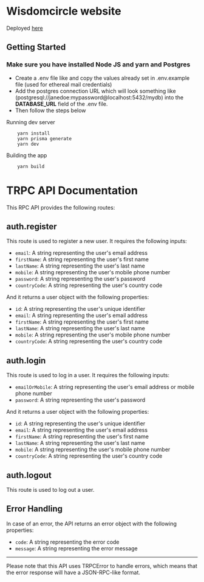# Wisdomcircle website

Deployed  [here](https://wisdomcircle-website.vercel.app/)

## Getting Started

### Make sure you have installed Node JS and yarn and Postgres

- Create a .env file like and copy the values already set in .env.example file (used for ethereal mail credentials)
- Add the postgres connection URL which will look something like (postgresql://janedoe:mypassword@localhost:5432/mydb) into the **DATABASE_URL** field of the .env file.
- Then follow the steps below


Running dev server

        yarn install 
        yarn prisma generate 
        yarn dev

Building the app

        yarn build


# TRPC API Documentation

This RPC API provides the following routes:

## auth.register

This route is used to register a new user. It requires the following inputs:

- `email`: A string representing the user's email address
- `firstName`: A string representing the user's first name
- `lastName`: A string representing the user's last name
- `mobile`: A string representing the user's mobile phone number
- `password`: A string representing the user's password
- `countryCode`: A string representing the user's country code

And it returns a user object with the following properties:

- `id`: A string representing the user's unique identifier
- `email`: A string representing the user's email address
- `firstName`: A string representing the user's first name
- `lastName`: A string representing the user's last name
- `mobile`: A string representing the user's mobile phone number
- `countryCode`: A string representing the user's country code

## auth.login

This route is used to log in a user. It requires the following inputs:

- `emailOrMobile`: A string representing the user's email address or mobile phone number
- `password`: A string representing the user's password

And it returns a user object with the following properties:

- `id`: A string representing the user's unique identifier
- `email`: A string representing the user's email address
- `firstName`: A string representing the user's first name
- `lastName`: A string representing the user's last name
- `mobile`: A string representing the user's mobile phone number
- `countryCode`: A string representing the user's country code

## auth.logout

This route is used to log out a user.

## Error Handling

In case of an error, the API returns an error object with the following properties:

- `code`: A string representing the error code
- `message`: A string representing the error message

---

Please note that this API uses TRPCError to handle errors, which means that the error response will have a JSON-RPC-like format.